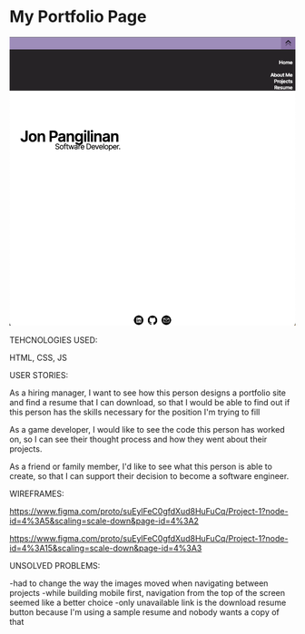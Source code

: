 # My Portfolio Page

![screenshot](site-screenshot.png)

TEHCNOLOGIES USED:

HTML, CSS, JS

USER STORIES:

As a hiring manager, I want to see how this person designs a portfolio site and find a resume that I can download, so that I would be able to find out if this person has the skills necessary for the position I'm trying to fill

As a game developer, I would like to see the code this person has worked on, so I can see their thought process and how they went about their projects.

As a friend or family member, I'd like to see what this person is able to create, so that I can support their decision to become a software engineer.
 
 WIREFRAMES:
 
 https://www.figma.com/proto/suEylFeC0gfdXud8HuFuCq/Project-1?node-id=4%3A5&scaling=scale-down&page-id=4%3A2

https://www.figma.com/proto/suEylFeC0gfdXud8HuFuCq/Project-1?node-id=4%3A15&scaling=scale-down&page-id=4%3A3

UNSOLVED PROBLEMS:

-had to change the way the images moved when navigating between projects
-while building mobile first, navigation from the top of the screen seemed like a better choice
-only unavailable link is the download resume button because I'm using a sample resume and nobody wants a copy of that

